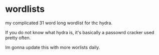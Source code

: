 # wordlists
my complicated 31 word long wordlist for thc hydra.

If you do not know what hydra is, it's basically a passowrd cracker used pretty often.

Im gonna update this with more worlists daily.
